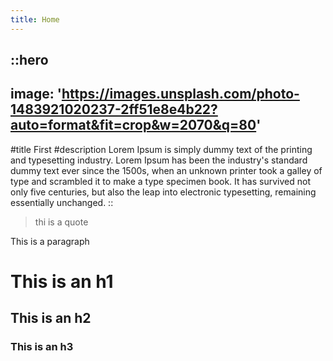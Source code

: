 ```yaml
---
title: Home
---
```


::hero
---
image: 'https://images.unsplash.com/photo-1483921020237-2ff51e8e4b22?auto=format&fit=crop&w=2070&q=80'
---
#title
First
#description
Lorem Ipsum is simply dummy text of the printing and typesetting industry. Lorem Ipsum has been the industry's standard dummy text ever since the 1500s, when an unknown printer took a galley of type and scrambled it to make a type specimen book. It has survived not only five centuries, but also the leap into electronic typesetting, remaining essentially unchanged.
::

> thi is a quote

This is a paragraph

# This is an h1
## This is an h2
### This is an h3